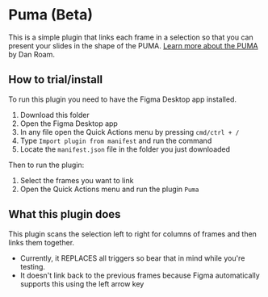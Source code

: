 # Puma (Beta)

This is a simple plugin that links each frame in a selection so that you can present your slides in the shape of the PUMA. [Learn more about the PUMA](https://www.youtube.com/watch?v=7oeKKkbybR0) by Dan Roam.

## How to trial/install

To run this plugin you need to have the Figma Desktop app installed.

1. Download this folder
1. Open the Figma Desktop app
2. In any file open the Quick Actions menu by pressing `cmd/ctrl + /`
3. Type `Import plugin from manifest` and run the command
4. Locate the `manifest.json` file in the folder you just downloaded

Then to run the plugin:

1. Select the frames you want to link
2. Open the Quick Actions menu and run the plugin `Puma`

## What this plugin does

This plugin scans the selection left to right for columns of frames and then links them together.

- Currently, it REPLACES all triggers so bear that in mind while you're testing.
- It doesn't link back to the previous frames because Figma automatically supports this using the left arrow key

